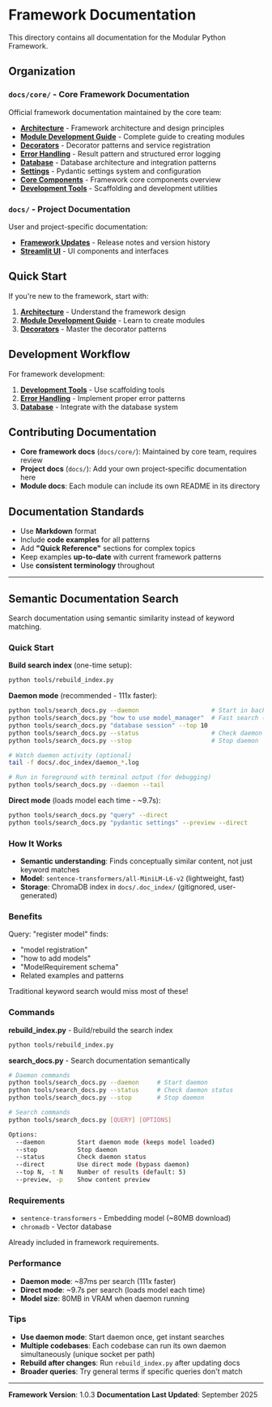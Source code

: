# Framework Documentation

This directory contains all documentation for the Modular Python Framework.

## Organization

### `docs/core/` - Core Framework Documentation
Official framework documentation maintained by the core team:

- **[Architecture](core/architecture.md)** - Framework architecture and design principles
- **[Module Development Guide](core/module-development-guide.md)** - Complete guide to creating modules
- **[Decorators](core/decorators.md)** - Decorator patterns and service registration
- **[Error Handling](core/error-handling.md)** - Result pattern and structured error logging
- **[Database](core/database.md)** - Database architecture and integration patterns
- **[Settings](core/settings.md)** - Pydantic settings system and configuration
- **[Core Components](core/core-components.md)** - Framework core components overview
- **[Development Tools](core/development-tools.md)** - Scaffolding and development utilities

### `docs/` - Project Documentation
User and project-specific documentation:

- **[Framework Updates](core/framework-updates.md)** - Release notes and version history
- **[Streamlit UI](core/streamlit-ui.md)** - UI components and interfaces

## Quick Start

If you're new to the framework, start with:

1. **[Architecture](core/architecture.md)** - Understand the framework design
2. **[Module Development Guide](core/module-development-guide.md)** - Learn to create modules
3. **[Decorators](core/decorators.md)** - Master the decorator patterns

## Development Workflow

For framework development:

1. **[Development Tools](core/development-tools.md)** - Use scaffolding tools
2. **[Error Handling](core/error-handling.md)** - Implement proper error patterns
3. **[Database](core/database.md)** - Integrate with the database system

## Contributing Documentation

- **Core framework docs** (`docs/core/`): Maintained by core team, requires review
- **Project docs** (`docs/`): Add your own project-specific documentation here
- **Module docs**: Each module can include its own README in its directory

## Documentation Standards

- Use **Markdown** format
- Include **code examples** for all patterns
- Add **"Quick Reference"** sections for complex topics
- Keep examples **up-to-date** with current framework patterns
- Use **consistent terminology** throughout

---

## Semantic Documentation Search

Search documentation using semantic similarity instead of keyword matching.

### Quick Start

**Build search index** (one-time setup):
```bash
python tools/rebuild_index.py
```

**Daemon mode** (recommended - 111x faster):
```bash
python tools/search_docs.py --daemon                    # Start in background, returns to shell
python tools/search_docs.py "how to use model_manager"  # Fast search (~87ms)
python tools/search_docs.py "database session" --top 10
python tools/search_docs.py --status                    # Check daemon status
python tools/search_docs.py --stop                      # Stop daemon

# Watch daemon activity (optional)
tail -f docs/.doc_index/daemon_*.log

# Run in foreground with terminal output (for debugging)
python tools/search_docs.py --daemon --tail
```

**Direct mode** (loads model each time - ~9.7s):
```bash
python tools/search_docs.py "query" --direct
python tools/search_docs.py "pydantic settings" --preview --direct
```

### How It Works

- **Semantic understanding**: Finds conceptually similar content, not just keyword matches
- **Model**: `sentence-transformers/all-MiniLM-L6-v2` (lightweight, fast)
- **Storage**: ChromaDB index in `docs/.doc_index/` (gitignored, user-generated)

### Benefits

Query: "register model" finds:
- "model registration"
- "how to add models"
- "ModelRequirement schema"
- Related examples and patterns

Traditional keyword search would miss most of these!

### Commands

**rebuild_index.py** - Build/rebuild the search index
```bash
python tools/rebuild_index.py
```

**search_docs.py** - Search documentation semantically
```bash
# Daemon commands
python tools/search_docs.py --daemon     # Start daemon
python tools/search_docs.py --status     # Check daemon status
python tools/search_docs.py --stop       # Stop daemon

# Search commands
python tools/search_docs.py [QUERY] [OPTIONS]

Options:
  --daemon         Start daemon mode (keeps model loaded)
  --stop           Stop daemon
  --status         Check daemon status
  --direct         Use direct mode (bypass daemon)
  --top N, -t N    Number of results (default: 5)
  --preview, -p    Show content preview
```

### Requirements

- `sentence-transformers` - Embedding model (~80MB download)
- `chromadb` - Vector database

Already included in framework requirements.

### Performance

- **Daemon mode**: ~87ms per search (111x faster)
- **Direct mode**: ~9.7s per search (loads model each time)
- **Model size**: 80MB in VRAM when daemon running

### Tips

- **Use daemon mode**: Start daemon once, get instant searches
- **Multiple codebases**: Each codebase can run its own daemon simultaneously (unique socket per path)
- **Rebuild after changes**: Run `rebuild_index.py` after updating docs
- **Broader queries**: Try general terms if specific queries don't match

---

**Framework Version**: 1.0.3
**Documentation Last Updated**: September 2025